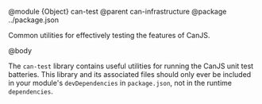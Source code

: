 @module {Object} can-test
@parent can-infrastructure
@package ../package.json

Common utilities for effectively testing the features of CanJS.

@body

The `can-test` library contains useful utilities for running the CanJS unit test batteries.  This library and its associated files should only ever be included in your module's `devDependencies` in `package.json`, not in the runtime `dependencies`.